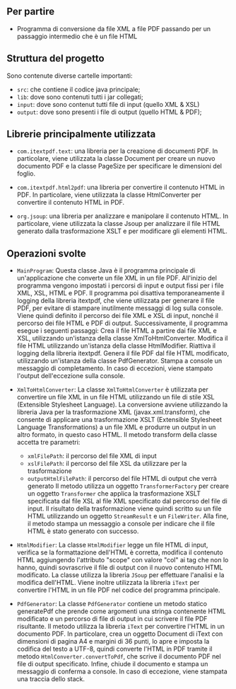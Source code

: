 ## Per partire

- Programma di conversione da file XML a file PDF passando per un passaggio intermedio che è un file HTML

## Struttura del progetto
Sono contenute diverse cartelle importanti:

- `src`: che contiene il codice java principale;
- `lib`: dove sono contenuti tutti i jar collegati;
- `input`: dove sono contenut tutti file di input (quello XML & XSL)
- `output`: dove sono presenti i file di output (quello HTML & PDF);

## Librerie principalmente utilizzata

- `com.itextpdf.text`: una libreria per la creazione di documenti PDF. In particolare, viene utilizzata la classe Document per creare un nuovo documento PDF e la classe PageSize per specificare le dimensioni del foglio.

- `com.itextpdf.html2pdf`: una libreria per convertire il contenuto HTML in PDF. In particolare, viene utilizzata la classe HtmlConverter per convertire il contenuto HTML in PDF.

- `org.jsoup`: una libreria per analizzare e manipolare il contenuto HTML. In particolare, viene utilizzata la classe Jsoup per analizzare il file HTML generato dalla trasformazione XSLT e per modificare gli elementi HTML.

## Operazioni svolte

- `MainProgram`: 
    Questa classe Java è il programma principale di un'applicazione che converte un file XML in un file PDF.
    All'inizio del programma vengono impostati i percorsi di input e output fissi per i file XML, XSL, HTML e PDF.
    Il programma poi disattiva temporaneamente il logging della libreria itextpdf, che viene utilizzata per generare il file PDF, per evitare di stampare inutilmente messaggi di log sulla console.
    Viene quindi definito il percorso dei file XML e XSL di input, nonché il percorso dei file HTML e PDF di output.
    Successivamente, il programma esegue i seguenti passaggi:
    Crea il file HTML a partire dai file XML e XSL, utilizzando un'istanza della classe XmlToHtmlConverter.
    Modifica il file HTML utilizzando un'istanza della classe HtmlModifier.
    Riattiva il logging della libreria itextpdf.
    Genera il file PDF dal file HTML modificato, utilizzando un'istanza della classe PdfGenerator.
    Stampa a console un messaggio di completamento.
    In caso di eccezioni, viene stampato l'output dell'eccezione sulla console.

- `XmlToHtmlConverter`:
    La classe `XmlToHtmlConverter` è utilizzata per convertire un file XML in un file HTML utilizzando un file di stile XSL (Extensible Stylesheet Language). La conversione avviene utilizzando la libreria Java per la trasformazione XML (javax.xml.transform), che consente di applicare una trasformazione XSLT (Extensible Stylesheet Language Transformations) a un file XML e produrre un output in un altro formato, in questo caso HTML.
    Il metodo transform della classe accetta tre parametri:
    - `xmlFilePath`: il percorso del file XML di input
    - `xslFilePath`: il percorso del file XSL da utilizzare per la trasformazione
    - `outputHtmlFilePath`: il percorso del file HTML di output che verrà generato
    Il metodo utilizza un oggetto `TransformerFactory` per creare un oggetto `Transformer` che applica la trasformazione XSLT specificata dal file XSL al file XML specificato dal percorso del file di input. Il risultato della trasformazione viene quindi scritto su un file HTML utilizzando un oggetto `StreamResult` e un `FileWriter`. Alla fine, il metodo stampa un messaggio a console per indicare che il file HTML è stato generato con successo.

- `HtmlModifier`:
    La classe `HtmlModifier` legge un file HTML di input, verifica se la formattazione dell'HTML è corretta, modifica il contenuto HTML aggiungendo l'attributo "scope" con valore "col" ai tag <th> che non lo hanno, quindi sovrascrive il file di output con il nuovo contenuto HTML modificato.
    La classe utilizza la libreria `JSoup` per effettuare l'analisi e la modifica dell'HTML. Viene inoltre utilizzata la libreria `iText` per convertire l'HTML in un file PDF nel codice del programma principale.

- `PdfGenerator`:
    La classe `PdfGenerator` contiene un metodo statico generatePdf che prende come argomenti una stringa contenente HTML modificato e un percorso di file di output in cui scrivere il file PDF risultante. Il metodo utilizza la libreria `iText` per convertire l'HTML in un documento PDF. In particolare, crea un oggetto Document di iText con dimensioni di pagina A4 e margini di 36 punti, lo apre e imposta la codifica del testo a UTF-8, quindi converte l'HTML in PDF tramite il metodo `HtmlConverter.convertToPdf`, che scrive il documento PDF nel file di output specificato. Infine, chiude il documento e stampa un messaggio di conferma a console. In caso di eccezione, viene stampata una traccia dello stack.

